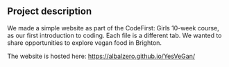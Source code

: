 ## Project description

We made a simple website as part of the CodeFirst: Girls 10-week course, as our first introduction to coding. Each file is a different tab. We wanted to share opportunities to explore vegan food in Brighton.

The website is hosted here: https://albalzero.github.io/YesVeGan/
